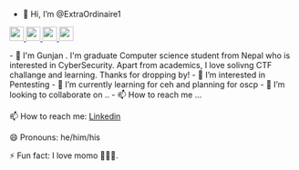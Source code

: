 - 👋 Hi, I’m @ExtraOrdinaire1
<p>
  <a href="https://github.com/Aju100">
    <img src="https://img.shields.io/badge/github-%231DA1F2.svg?&style=for-the-badge&logo=github&logoColor=white" height="25">
  </a>
  <a href="https://www.twitter.com/pylang2">
    <img src="https://img.shields.io/badge/twitter-%231DA1F2.svg?&style=for-the-badge&logo=twitter&logoColor=white" height=25>
  </a>
  <a href="https://www.linkedin.com/in/aju-tamang">
    <img src="https://img.shields.io/badge/linkedin-%230077B5.svg?&style=for-the-badge&logo=linkedin&logoColor=white" height=25>
  </a> 
  <a href="https://www.instagram.com/csaju101/">
    <img src="https://img.shields.io/badge/instagram-%23E4405F.svg?&style=for-the-badge&logo=instagram&logoColor=white" height=25>
  </a>
</p>
- 🔭 I'm Gunjan . I'm graduate Computer science student from Nepal who is interested in CyberSecurity. Apart from academics, I love solivng CTF challange and learning. Thanks for dropping by!
- 👀 I’m interested in Pentesting
- 🌱 I’m currently learning for ceh and planning for oscp
- 💞️ I’m looking to collaborate on ..
- 📫 How to reach me ...


📫 How to reach me: [Linkedin](https://www.linkedin.com/in/gunjan-chimariya-76037717a/)

😄 Pronouns: he/him/his

⚡ Fun fact: I love momo 🥟🥟🥟.


